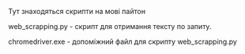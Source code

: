 Тут знаходяться скрипти на мові пайтон

web_scrapping.py - скрипт для отримання тексту по запиту.

chromedriver.exe - допоміжний файл для скрипту web_scrapping.py
